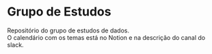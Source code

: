 # Grupo de Estudos

Repositório do grupo de estudos de dados.
<br>
O calendário com os temas está no Notion e na descrição do canal do slack.
